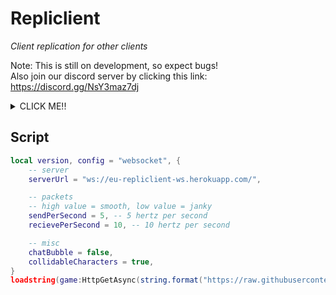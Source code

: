# Repliclient

<i>Client replication for other clients</i>

Note: This is still on development, so expect bugs!  
Also join our discord server by clicking this link: https://discord.gg/NsY3maz7dj  

<details>
    <summary>CLICK ME!!</summary>
    <br>
    <p>
        This is the websocket version, you can only connect to websocket-based server.<br>
        If you wanna use the long-polling version, <a href="https://github.com/jLn0n/repliclient-roblox/tree/long-polling">click this link</a>.<br><br>
        This is recommended if you are using Synapse X.
    </p>
</details>

## Script

```lua
local version, config = "websocket", {
    -- server
    serverUrl = "ws://eu-repliclient-ws.herokuapp.com/",

    -- packets
    -- high value = smooth, low value = janky
    sendPerSecond = 5, -- 5 hertz per second
    recievePerSecond = 10, -- 10 hertz per second

    -- misc
    chatBubble = false,
    collidableCharacters = true,
}
loadstring(game:HttpGetAsync(string.format("https://raw.githubusercontent.com/jLn0n/repliclient-roblox/%s/init.lua", version)))("pump sheshin'", config)
```
